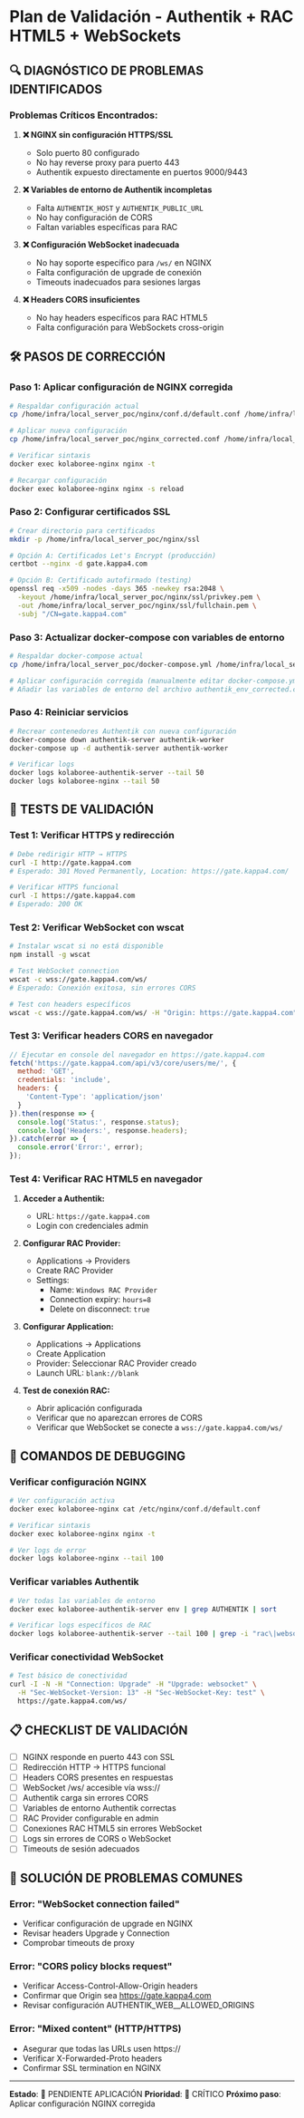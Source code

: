 # Plan de Validación - Authentik + RAC HTML5 + WebSockets

## 🔍 DIAGNÓSTICO DE PROBLEMAS IDENTIFICADOS

### Problemas Críticos Encontrados:

1. **❌ NGINX sin configuración HTTPS/SSL**
   - Solo puerto 80 configurado
   - No hay reverse proxy para puerto 443
   - Authentik expuesto directamente en puertos 9000/9443

2. **❌ Variables de entorno de Authentik incompletas**
   - Falta `AUTHENTIK_HOST` y `AUTHENTIK_PUBLIC_URL`
   - No hay configuración de CORS
   - Faltan variables específicas para RAC

3. **❌ Configuración WebSocket inadecuada**
   - No hay soporte específico para `/ws/` en NGINX
   - Falta configuración de upgrade de conexión
   - Timeouts inadecuados para sesiones largas

4. **❌ Headers CORS insuficientes**
   - No hay headers específicos para RAC HTML5
   - Falta configuración para WebSockets cross-origin

## 🛠️ PASOS DE CORRECCIÓN

### Paso 1: Aplicar configuración de NGINX corregida

```bash
# Respaldar configuración actual
cp /home/infra/local_server_poc/nginx/conf.d/default.conf /home/infra/local_server_poc/nginx/conf.d/default.conf.backup

# Aplicar nueva configuración
cp /home/infra/local_server_poc/nginx_corrected.conf /home/infra/local_server_poc/nginx/conf.d/default.conf

# Verificar sintaxis
docker exec kolaboree-nginx nginx -t

# Recargar configuración
docker exec kolaboree-nginx nginx -s reload
```

### Paso 2: Configurar certificados SSL

```bash
# Crear directorio para certificados
mkdir -p /home/infra/local_server_poc/nginx/ssl

# Opción A: Certificados Let's Encrypt (producción)
certbot --nginx -d gate.kappa4.com

# Opción B: Certificado autofirmado (testing)
openssl req -x509 -nodes -days 365 -newkey rsa:2048 \
  -keyout /home/infra/local_server_poc/nginx/ssl/privkey.pem \
  -out /home/infra/local_server_poc/nginx/ssl/fullchain.pem \
  -subj "/CN=gate.kappa4.com"
```

### Paso 3: Actualizar docker-compose con variables de entorno

```bash
# Respaldar docker-compose actual
cp /home/infra/local_server_poc/docker-compose.yml /home/infra/local_server_poc/docker-compose.yml.backup

# Aplicar configuración corregida (manualmente editar docker-compose.yml)
# Añadir las variables de entorno del archivo authentik_env_corrected.conf
```

### Paso 4: Reiniciar servicios

```bash
# Recrear contenedores Authentik con nueva configuración
docker-compose down authentik-server authentik-worker
docker-compose up -d authentik-server authentik-worker

# Verificar logs
docker logs kolaboree-authentik-server --tail 50
docker logs kolaboree-nginx --tail 50
```

## 🧪 TESTS DE VALIDACIÓN

### Test 1: Verificar HTTPS y redirección

```bash
# Debe redirigir HTTP → HTTPS
curl -I http://gate.kappa4.com
# Esperado: 301 Moved Permanently, Location: https://gate.kappa4.com/

# Verificar HTTPS funcional
curl -I https://gate.kappa4.com
# Esperado: 200 OK
```

### Test 2: Verificar WebSocket con wscat

```bash
# Instalar wscat si no está disponible
npm install -g wscat

# Test WebSocket connection
wscat -c wss://gate.kappa4.com/ws/
# Esperado: Conexión exitosa, sin errores CORS

# Test con headers específicos
wscat -c wss://gate.kappa4.com/ws/ -H "Origin: https://gate.kappa4.com"
```

### Test 3: Verificar headers CORS en navegador

```javascript
// Ejecutar en console del navegador en https://gate.kappa4.com
fetch('https://gate.kappa4.com/api/v3/core/users/me/', {
  method: 'GET',
  credentials: 'include',
  headers: {
    'Content-Type': 'application/json'
  }
}).then(response => {
  console.log('Status:', response.status);
  console.log('Headers:', response.headers);
}).catch(error => {
  console.error('Error:', error);
});
```

### Test 4: Verificar RAC HTML5 en navegador

1. **Acceder a Authentik:**
   - URL: `https://gate.kappa4.com`
   - Login con credenciales admin

2. **Configurar RAC Provider:**
   - Applications → Providers
   - Create RAC Provider
   - Settings:
     - Name: `Windows RAC Provider`
     - Connection expiry: `hours=8`
     - Delete on disconnect: `true`

3. **Configurar Application:**
   - Applications → Applications
   - Create Application
   - Provider: Seleccionar RAC Provider creado
   - Launch URL: `blank://blank`

4. **Test de conexión RAC:**
   - Abrir aplicación configurada
   - Verificar que no aparezcan errores de CORS
   - Verificar que WebSocket se conecte a `wss://gate.kappa4.com/ws/`

## 🔧 COMANDOS DE DEBUGGING

### Verificar configuración NGINX

```bash
# Ver configuración activa
docker exec kolaboree-nginx cat /etc/nginx/conf.d/default.conf

# Verificar sintaxis
docker exec kolaboree-nginx nginx -t

# Ver logs de error
docker logs kolaboree-nginx --tail 100
```

### Verificar variables Authentik

```bash
# Ver todas las variables de entorno
docker exec kolaboree-authentik-server env | grep AUTHENTIK | sort

# Verificar logs específicos de RAC
docker logs kolaboree-authentik-server --tail 100 | grep -i "rac\|websocket\|cors"
```

### Verificar conectividad WebSocket

```bash
# Test básico de conectividad
curl -I -N -H "Connection: Upgrade" -H "Upgrade: websocket" \
  -H "Sec-WebSocket-Version: 13" -H "Sec-WebSocket-Key: test" \
  https://gate.kappa4.com/ws/
```

## 📋 CHECKLIST DE VALIDACIÓN

- [ ] NGINX responde en puerto 443 con SSL
- [ ] Redirección HTTP → HTTPS funcional
- [ ] Headers CORS presentes en respuestas
- [ ] WebSocket /ws/ accesible vía wss://
- [ ] Authentik carga sin errores CORS
- [ ] Variables de entorno Authentik correctas
- [ ] RAC Provider configurable en admin
- [ ] Conexiones RAC HTML5 sin errores WebSocket
- [ ] Logs sin errores de CORS o WebSocket
- [ ] Timeouts de sesión adecuados

## 🚨 SOLUCIÓN DE PROBLEMAS COMUNES

### Error: "WebSocket connection failed"
- Verificar configuración de upgrade en NGINX
- Revisar headers Upgrade y Connection
- Comprobar timeouts de proxy

### Error: "CORS policy blocks request"
- Verificar Access-Control-Allow-Origin headers
- Confirmar que Origin sea https://gate.kappa4.com
- Revisar configuración AUTHENTIK_WEB__ALLOWED_ORIGINS

### Error: "Mixed content" (HTTP/HTTPS)
- Asegurar que todas las URLs usen https://
- Verificar X-Forwarded-Proto headers
- Confirmar SSL termination en NGINX

---
**Estado**: 🔄 PENDIENTE APLICACIÓN
**Prioridad**: 🔴 CRÍTICO
**Próximo paso**: Aplicar configuración NGINX corregida